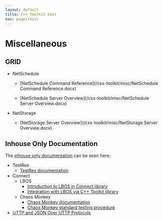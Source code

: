```yaml
---
layout: default
title: C++ Toolkit test
nav: pages/misc
---
```


Miscellaneous
===============================

GRID
-------------------------------
-   NetSchedule

    -   [NetSchedule Command Reference](/cxx-toolkit/misc/NetSchedule Command Reference.docx)

    -   [NetSchedule Server Overview](/cxx-toolkit/misc/NetSchedule Server Overview.docx)

-   NetStorage

    -   [NetStorage Server Overview](/cxx-toolkit/misc/NetStorage Server Overview.docx)
    
Inhouse Only Documentation
-------------------------------
The [inhouse only documentation](https://confluence.ncbi.nlm.nih.gov/pages/viewpage.action?pageId=36408685) can be seen here:

-   TestRes
    -   [TestRes documentation](https://confluence.ncbi.nlm.nih.gov/display/CT/TestRes+documentation)
-   Connect
    -   LBOS
        -   [Introduction to LBOS in Connect library](https://confluence.ncbi.nlm.nih.gov/display/CT/Introduction+to+LBOS+in+Connect+library)
        -   [Integration with LBOS via C++ Toolkit library](https://confluence.ncbi.nlm.nih.gov/pages/viewpage.action?pageId=51121913)
    -   Chaos Monkey
        -   [Chaos Monkey documentation](https://confluence.ncbi.nlm.nih.gov/display/~elisovdn/Chaos+Monkey+documentation)
        -   [Chaos Monkey standard testing procedure](https://confluence.ncbi.nlm.nih.gov/display/~elisovdn/Chaos+Monkey+standard+testing+procedure)
-  [UTTP and JSON Over UTTP Protocols](https://confluence.ncbi.nlm.nih.gov/display/CT/UTTP+and+JSON+Over+UTTP+Protocols) 
